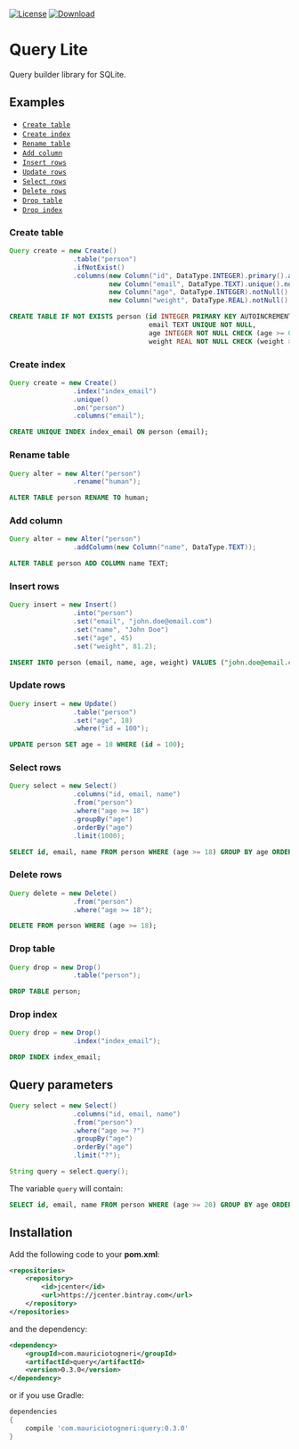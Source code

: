 [![License](https://img.shields.io/badge/license-MIT-green.svg)](https://github.com/mauriciotogneri/query-lite/blob/master/LICENSE.md)
[![Download](https://api.bintray.com/packages/mauriciotogneri/maven/querylite/images/download.svg)](https://bintray.com/mauriciotogneri/maven/querylite/_latestVersion)

# Query Lite
Query builder library for SQLite.

## Examples

* [`Create table`](README.md#create-table)
* [`Create index`](README.md#create-index)
* [`Rename table`](README.md#rename-table)
* [`Add column`](README.md#add-column)
* [`Insert rows`](README.md#insert-rows)
* [`Update rows`](README.md#update-rows)
* [`Select rows`](README.md#select-rows)
* [`Delete rows`](README.md#delete-rows)
* [`Drop table`](README.md#drop-table)
* [`Drop index`](README.md#drop-index)

### Create table

```java
Query create = new Create()
                .table("person")
                .ifNotExist()
                .columns(new Column("id", DataType.INTEGER).primary().autoincrement().notNull(),
                         new Column("email", DataType.TEXT).unique().notNull(),
                         new Column("age", DataType.INTEGER).notNull().check("age >= 0"),
                         new Column("weight", DataType.REAL).notNull().check("weight >= 0"));
```

```sql
CREATE TABLE IF NOT EXISTS person (id INTEGER PRIMARY KEY AUTOINCREMENT NOT NULL,
                                   email TEXT UNIQUE NOT NULL,
                                   age INTEGER NOT NULL CHECK (age >= 0),
                                   weight REAL NOT NULL CHECK (weight >= 0));
```

### Create index

```java
Query create = new Create()
                .index("index_email")
                .unique()
                .on("person")
                .columns("email");
```

```sql
CREATE UNIQUE INDEX index_email ON person (email);
```

### Rename table

```java
Query alter = new Alter("person")
                .rename("human");
```

```sql
ALTER TABLE person RENAME TO human;
```

### Add column

```java
Query alter = new Alter("person")
                .addColumn(new Column("name", DataType.TEXT));
```

```sql
ALTER TABLE person ADD COLUMN name TEXT;
```

### Insert rows

```java
Query insert = new Insert()
                .into("person")
                .set("email", "john.doe@email.com")
                .set("name", "John Doe")
                .set("age", 45)
                .set("weight", 81.2);
```

```sql
INSERT INTO person (email, name, age, weight) VALUES ("john.doe@email.com", "John Doe", 45, 81.2);
```

### Update rows

```java
Query insert = new Update()
                .table("person")
                .set("age", 18)
                .where("id = 100");
```

```sql
UPDATE person SET age = 18 WHERE (id = 100);
```

### Select rows

```java
Query select = new Select()
                .columns("id, email, name")
                .from("person")
                .where("age >= 18")
                .groupBy("age")
                .orderBy("age")
                .limit(1000);
```

```sql
SELECT id, email, name FROM person WHERE (age >= 18) GROUP BY age ORDER BY age LIMIT 1000;
```

### Delete rows

```java
Query delete = new Delete()
                .from("person")
                .where("age >= 18");
```

```sql
DELETE FROM person WHERE (age >= 18);
```

### Drop table

```java
Query drop = new Drop()
                .table("person");
```

```sql
DROP TABLE person;
```

### Drop index

```java
Query drop = new Drop()
                .index("index_email");
```

```sql
DROP INDEX index_email;
```

## Query parameters

```java
Query select = new Select()
                .columns("id, email, name")
                .from("person")
                .where("age >= ?")
                .groupBy("age")
                .orderBy("age")
                .limit("?");

String query = select.query();
```

The variable `query` will contain:

```sql
SELECT id, email, name FROM person WHERE (age >= 20) GROUP BY age ORDER BY age LIMIT 500;
```

## Installation

Add the following code to your **pom.xml**:

```xml
<repositories>
    <repository>
        <id>jcenter</id>
        <url>https://jcenter.bintray.com</url>
    </repository>
</repositories>
```

and the dependency:

```xml
<dependency>
    <groupId>com.mauriciotogneri</groupId>
    <artifactId>query</artifactId>
    <version>0.3.0</version>
</dependency>
```

or if you use Gradle:

```groovy
dependencies
{
    compile 'com.mauriciotogneri:query:0.3.0'
}
```